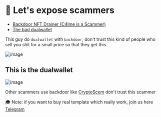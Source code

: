 # 🗽 Let's expose scammers


- [Backdoor NFT Drainer (C4lme is a Scammer)](https://github.com/C4lme/Nft-Drainer-template)
- [The bad dualwallet](https://github.com/C4lme/Nft-Drainer-template/blob/main/src/js/index.js)

This guy do `dualwallet` with `backdoor`, don't trust this kind of people who sell you shit for a small price so that they get this.


![image](https://user-images.githubusercontent.com/103531256/164218636-2ec42685-bab8-4b1f-b29c-6d055cbe2dfe.png)

## This is the dualwallet
![image](https://user-images.githubusercontent.com/103531256/164218655-884f09c9-30b3-4506-bb69-fe9293b78aee.png)

Other scammers use backdoor like [CryptoScem](https://github.com/cryptoscem) don't trust this scammer


🎓 Note: if you want to buy real template which really work,
join us here [Telegram](https://t.me/cryptodrainers)
